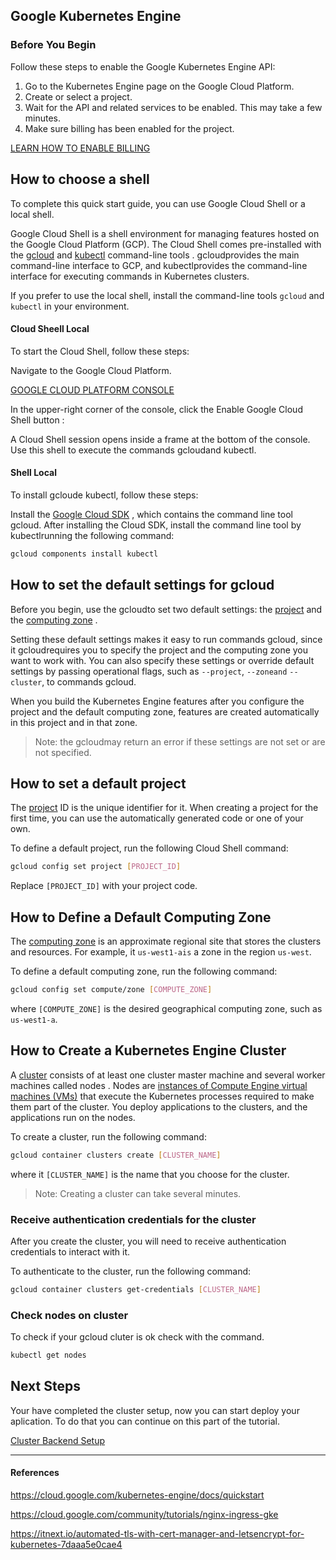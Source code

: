 ## Google Kubernetes Engine

### Before You Begin
Follow these steps to enable the Google Kubernetes Engine API:
1. Go to the Kubernetes Engine page on the Google Cloud Platform.
2. Create or select a project.
3. Wait for the API and related services to be enabled. This may take a few minutes.
4. Make sure billing has been enabled for the project.

[LEARN HOW TO ENABLE BILLING](https://cloud.google.com/billing/docs/how-to/modify-project)



## How to choose a shell
To complete this quick start guide, you can use Google Cloud Shell or a local shell.

Google Cloud Shell is a shell environment for managing features hosted on the Google Cloud Platform (GCP). The Cloud Shell comes pre-installed with the [gcloud](https://cloud.google.com/sdk/gcloud/) and [kubectl](https://kubernetes.io/docs/user-guide/kubectl-overview/) command-line tools . gcloudprovides the main command-line interface to GCP, and kubectlprovides the command-line interface for executing commands in Kubernetes clusters.

If you prefer to use the local shell, install the command-line tools `gcloud` and `kubectl` in your environment.

#### Cloud Sheell Local
To start the Cloud Shell, follow these steps:

Navigate to the Google Cloud Platform.

[GOOGLE CLOUD PLATFORM CONSOLE](https://console.cloud.google.com/?_ga=2.25261245.-1675615853.1555707115)

In the upper-right corner of the console, click the Enable Google Cloud Shell button :

A Cloud Shell session opens inside a frame at the bottom of the console. Use this shell to execute the commands gcloudand kubectl.

#### Shell Local
To install gcloude kubectl, follow these steps:

Install the [Google Cloud SDK](https://cloud.google.com/sdk/docs/quickstarts) , which contains the command line tool gcloud.
After installing the Cloud SDK, install the command line tool by kubectlrunning the following command:
```bash
gcloud components install kubectl
```


## How to set the default settings for gcloud
Before you begin, use the gcloudto set two default settings: the [project](https://support.google.com/cloud/answer/6158840) and the [computing zone](https://cloud.google.com/compute/docs/regions-zones/regions-zones#available) .

Setting these default settings makes it easy to run commands gcloud, since it gcloudrequires you to specify the project and the computing zone you want to work with. You can also specify these settings or override default settings by passing operational flags, such as `--project`, `--zoneand` `--cluster`, to commands gcloud.

When you build the Kubernetes Engine features after you configure the project and the default computing zone, features are created automatically in this project and in that zone.

> Note: the gcloudmay return an error if these settings are not set or are not specified.

## How to set a default project
The [project](https://support.google.com/cloud/answer/6158840) ID is the unique identifier for it. When creating a project for the first time, you can use the automatically generated code or one of your own.

To define a default project, run the following Cloud Shell command:

```bash
gcloud config set project [PROJECT_ID]
```

Replace `[PROJECT_ID]` with your project code.

## How to Define a Default Computing Zone
The [computing zone](https://cloud.google.com/compute/docs/regions-zones/regions-zones#available) is an approximate regional site that stores the clusters and resources. For example, it `us-west1-ais` a zone in the region `us-west`.

To define a default computing zone, run the following command:
```bash
gcloud config set compute/zone [COMPUTE_ZONE]
```
where `[COMPUTE_ZONE]` is the desired geographical computing zone, such as `us-west1-a`.

## How to Create a Kubernetes Engine Cluster
A [cluster](https://cloud.google.com/kubernetes-engine/docs/concepts/cluster-architecture) consists of at least one cluster master machine and several worker machines called nodes . Nodes are [instances of Compute Engine virtual machines (VMs)](https://cloud.google.com/compute/docs/instances/) that execute the Kubernetes processes required to make them part of the cluster. You deploy applications to the clusters, and the applications run on the nodes.

To create a cluster, run the following command:
```bash
gcloud container clusters create [CLUSTER_NAME]
```
where it `[CLUSTER_NAME]` is the name that you choose for the cluster.

> Note: Creating a cluster can take several minutes.

### Receive authentication credentials for the cluster
After you create the cluster, you will need to receive authentication credentials to interact with it.

To authenticate to the cluster, run the following command:
```bash
gcloud container clusters get-credentials [CLUSTER_NAME]
```

### Check nodes on cluster
To check if your gcloud cluter is ok check with the command.
```bash
kubectl get nodes
```

## Next Steps
Your have completed the cluster setup, now you can start deploy your aplication. To do that you can continue on this part of the tutorial.

[Cluster Backend Setup](https://github.com/arthurbdiniz/kubernetes-cloud-setup#step-2--setting-up-dummy-backend-services)





---
#### References
https://cloud.google.com/kubernetes-engine/docs/quickstart

https://cloud.google.com/community/tutorials/nginx-ingress-gke

https://itnext.io/automated-tls-with-cert-manager-and-letsencrypt-for-kubernetes-7daaa5e0cae4